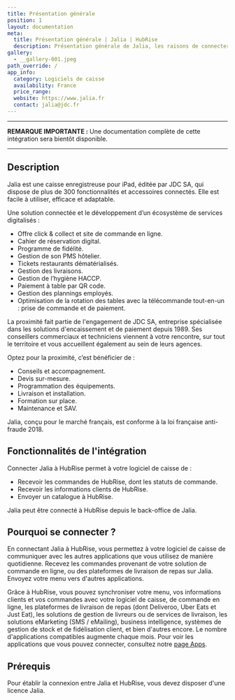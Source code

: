 ```yaml
---
title: Présentation générale
position: 1
layout: documentation
meta:
  title: Présentation générale | Jalia | HubRise
  description: Présentation générale de Jalia, les raisons de connecter votre caisse à HubRise et fonctionnalités de l'intégration avec HubRise.
gallery:
  - __gallery-001.jpeg
path_override: /
app_info:
  category: Logiciels de caisse
  availability: France
  price_range:
  website: https://www.jalia.fr
  contact: jalia@jdc.fr
---
```


---

**REMARQUE IMPORTANTE :** Une documentation complète de cette intégration sera bientôt disponible.

---

## Description

Jalia est une caisse enregistreuse pour iPad, éditée par JDC SA, qui dispose de plus de 300 fonctionnalités et accessoires connectés. Elle est facile à utiliser, efficace et adaptable.

Une solution connectée et le développement d’un écosystème de services digitalisés :

- Offre click & collect et site de commande en ligne.
- Cahier de réservation digital.
- Programme de fidélité.
- Gestion de son PMS hôtelier.
- Tickets restaurants dématérialisés.
- Gestion des livraisons.
- Gestion de l’hygiène HACCP.
- Paiement à table par QR code.
- Gestion des plannings employés.
- Optimisation de la rotation des tables avec la télécommande tout-en-un : prise de commande et de paiement.


La proximité fait partie de l'engagement de JDC SA, entreprise spécialisée dans les solutions d'encaissement et de paiement depuis 1989. Ses conseillers commerciaux et techniciens viennent à votre rencontre, sur tout le territoire et vous accueillent également au sein de leurs agences.

Optez pour la proximité, c’est bénéficier de :

- Conseils et accompagnement.
- Devis sur-mesure.
- Programmation des équipements.
- Livraison et installation.
- Formation sur place.
- Maintenance et SAV.

Jalia, conçu pour le marché français, est conforme à la loi française anti-fraude 2018.

## Fonctionnalités de l'intégration

Connecter Jalia à HubRise permet à votre logiciel de caisse de :

- Recevoir les commandes de HubRise, dont les statuts de commande.
- Recevoir les informations clients de HubRise.
- Envoyer un catalogue à HubRise.

Jalia peut être connecté à HubRise depuis le back-office de Jalia.

## Pourquoi se connecter ?

En connectant Jalia à HubRise, vous permettez à votre logiciel de caisse de communiquer avec les autres applications que vous utilisez de manière quotidienne. Recevez les commandes provenant de votre solution de commande en ligne, ou des plateformes de livraison de repas sur Jalia. Envoyez votre menu vers d'autres applications.

Grâce à HubRise, vous pouvez synchroniser votre menu, vos informations clients et vos commandes avec votre logiciel de caisse, de commande en ligne, les plateformes de livraison de repas (dont Deliveroo, Uber Eats et Just Eat), les solutions de gestion de livreurs ou de services de livraison, les solutions eMarketing (SMS / eMailing), business intelligence, systèmes de gestion de stock et de fidélisation client, et bien d'autres encore. Le nombre d'applications compatibles augmente chaque mois. Pour voir les applications que vous pouvez connecter, consultez notre [page Apps](/apps).

## Prérequis

Pour établir la connexion entre Jalia et HubRise, vous devez disposer d'une licence Jalia.
